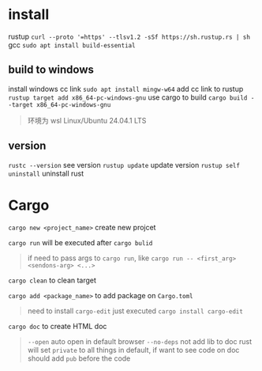 # install
rustup `curl --proto '=https' --tlsv1.2 -sSf https://sh.rustup.rs | sh`
gcc `sudo apt install build-essential`
## build to windows
install windows cc link `sudo apt install mingw-w64`
add cc link to rustup `rustup target add x86_64-pc-windows-gnu`
use cargo to build `cargo build --target x86_64-pc-windows-gnu`

> 环境为 wsl Linux/Ubuntu 24.04.1 LTS
## version
`rustc --version` see version
`rustup update` update version
`rustup self uninstall` uninstall rust
# Cargo
`cargo new <project_name>` create new projcet

`cargo run` will be executed after `cargo bulid`
> if need to pass args to `cargo run`, like `cargo run -- <first_arg> <sendons-arg> <...>`

`cargo clean` to clean target

`cargo add <package_name>` to add package on `Cargo.toml`
> need to install `cargo-edit` just executed `cargo install cargo-edit`

`cargo doc` to create HTML doc
> `--open` auto open in default browser
> `--no-deps` not add lib to doc
> rust will set `private` to all things in default, if want to see code on doc should add `pub` before the code

